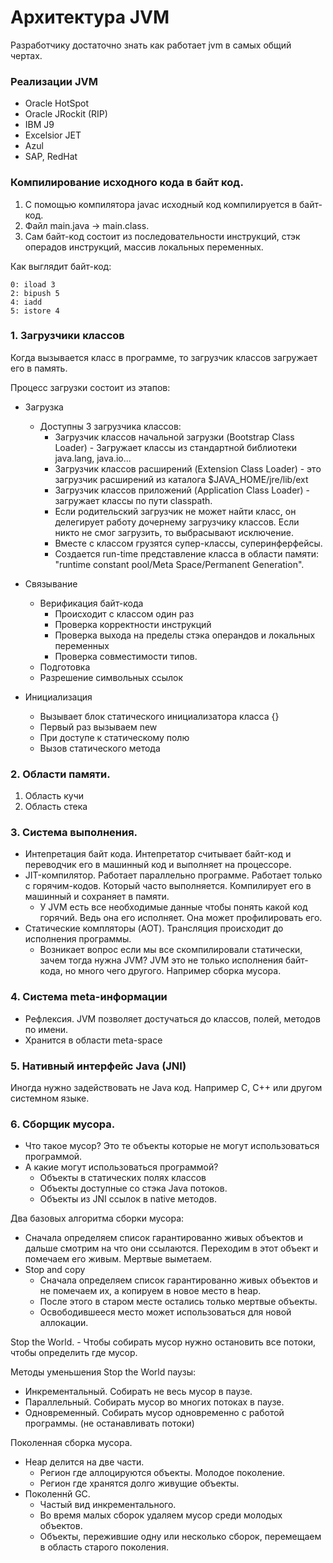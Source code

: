# Архитектура JVM

Разработчику достаточно знать как работает jvm в самых общий чертах. 

### Реализации JVM
  - Oracle HotSpot
  - Oracle JRockit (RIP)
  - IBM J9
  - Excelsior JET
  - Azul
  - SAP, RedHat

### Компилирование исходного кода в байт код. 
  1. С помощью компилятора javac исходный код компилируется в байт-код. 
  2. Файл main.java -> main.class.
  3. Сам байт-код состоит из последовательности инструкций, стэк операдов инструкций, массив локальных переменных.

Как выглядит байт-код:
````
0: iload 3
2: bipush 5
4: iadd
5: istore 4 
````
  
### 1. Загрузчики классов 
Когда вызывается класс в программе, то загрузчик классов загружает его в память. 

Процесс загрузки состоит из этапов: 
  - Загрузка
    - Доступны 3 загрузчика классов: 
	  - Загрузчик классов начальной загрузки (Bootstrap Class Loader) - Загружает классы из стандартной библиотеки java.lang, java.io...
	  - Загрузчик классов расширений (Extension Class Loader) - это загрузчик расширений из каталога $JAVA_HOME/jre/lib/ext 
	  - Загрузчик классов приложений (Application Class Loader) - загружает классы по пути classpath.
	  - Если родительский загрузчик не может найти класс, он делегирует работу дочернему загрузчику классов. Если никто не смог загрузить, то выбрасывают исключение. 
	  - Вместе с классом грузятся супер-классы, суперинферфейсы.
	  - Создается run-time представление класса в области памяти: "runtime constant pool/Meta Space/Permanent Generation".
	  
  - Связывание
    - Верификация байт-кода
	  - Происходит с классом один раз 
	  - Проверка корректности инструкций
	  - Проверка выхода на пределы стэка операндов и локальных переменных
	  - Проверка совместимости типов. 
	- Подготовка
	- Разрешение символьных ссылок
  - Инициализация
    - Вызывает блок статического инициализатора класса {}
	- Первый раз вызываем new
	- При доступе к статическому полю
	- Вызов статического метода 
  
  
### 2. Области памяти.
  1. Область кучи
  2. Область стека
  
  
### 3. Система выполнения.
  - Интепретация байт кода. Интепретатор считывает байт-код и переводчик его в машинный код и выполняет на процессоре. 
  - JIT-компилятор. Работает параллельно программе. Работает только с горячим-кодов. Который часто выполняется. Компилирует его в машинный и сохраняет в памяти. 
    - У JVM есть все необходимые данные чтобы понять какой код горячий. Ведь она его исполняет. Она может профилировать его.
  - Статические компляторы (AOT). Трансляция происходит до исполнения программы. 
    - Возникает вопрос если мы все скомпилировали статически, зачем тогда нужна JVM? JVM это не только исполнения байт-кода, но много чего другого. Например сборка мусора.

### 4. Система meta-информации
  - Рефлексия. JVM позволяет достучаться до классов, полей, методов по имени. 
  - Хранится в области meta-space 

### 5. Нативный интерфейс Java (JNI)
Иногда нужно задействовать не Java код. Например С, С++ или другом системном языке. 
  
### 6. Сборщик мусора. 
  - Что такое мусор? Это те объекты которые не могут использоваться программой.
  - А какие могут использоваться программой? 
    - Объекты в статических полях классов
	- Объекты доступные со стэка Java потоков. 
	- Объекты из JNI ссылок в native методов.

Два базовых алгоритма сборки мусора: 
  - Сначала определяем список гарантированно живых объектов и дальше смотрим на что они ссылаются. Переходим в этот объект и помечаем его живым. Мертвые выметаем. 
  - Stop and copy
    - Сначала определяем список гарантированно живых объектов и не помечаем их, а копируем в новое место в heap.
	- После этого в старом месте остались только мертвые объекты.
	- Освободившееся место может использоваться для новой аллокации. 

Stop the World. - Чтобы собирать мусор нужно остановить все потоки, чтобы определить где мусор.

Методы уменьшения Stop the World паузы: 
  - Инкрементальный. Собирать не весь мусор в паузе. 
  - Параллельный. Собирать мусор во многих потоках в паузе.
  - Одновременный. Собирать мусор одновременно с работой программы. (не останавливать потоки) 
  
  
Поколенная сборка мусора. 
  - Heap делится на две части. 
    - Регион где аллоцируются объекты. Молодое поколение. 
	- Регион где хранятся долго живущие объекты. 
  - Поколеннй GC. 
    - Частый вид инкрементального. 
	- Во время малых сборок удаляем мусор среди молодых объектов. 
	- Объекты, пережившие одну или несколько сборок, перемещаем в область старого поколения. 

